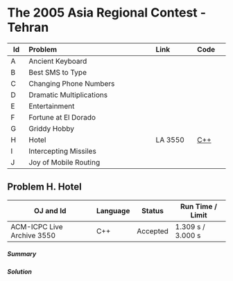 # The 2005 Asia Regional Contest - Tehran

<table>
<thead>
<th width='40px' align='center'>Id</th>
<th width='500px' align='left'>Problem</th>
<th width='130px' align='left'>Link</th>
<th width='80px' align='left'>Code</th>
</thead>
<tbody>
<tr><td>A</td>   <td>Ancient Keyboard</td>   <td></td>   <td></td>   </tr>
<tr><td>B</td>   <td>Best SMS to Type</td>   <td></td>   <td></td>   </tr>
<tr><td>C</td>   <td>Changing Phone Numbers</td>   <td></td>   <td></td>   </tr>
<tr><td>D</td>   <td>Dramatic Multiplications</td>   <td></td>   <td></td>   </tr>
<tr><td>E</td>   <td>Entertainment</td>   <td></td>   <td></td>   </tr>
<tr><td>F</td>   <td>Fortune at El Dorado</td>   <td></td>   <td></td>   </tr>
<tr><td>G</td>   <td>Griddy Hobby</td>   <td></td>   <td></td>   </tr>
<tr><td>H</td>   <td>Hotel</td>   <td>LA 3550</td>   <td><a href='la3550.cpp'>C++</a></td>   </tr>
<tr><td>I</td>   <td>Intercepting Missiles</td>   <td></td>   <td></td>   </tr>
<tr><td>J</td>   <td>Joy of Mobile Routing</td>   <td></td>   <td></td>   </tr>
</tbody>
</table>




## Problem H. Hotel


OJ and Id							| Language	| Status        | Run Time / Limit            |
-----------------------				| --------	| ------------- | -------------               |
ACM-ICPC Live Archive 3550			| C++		| Accepted		| 1.309 s / 3.000 s			  |


##### Summary

##### Solution








